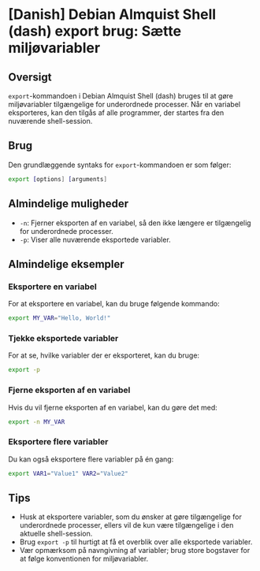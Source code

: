 # [Danish] Debian Almquist Shell (dash) export brug: Sætte miljøvariabler

## Oversigt
`export`-kommandoen i Debian Almquist Shell (dash) bruges til at gøre miljøvariabler tilgængelige for underordnede processer. Når en variabel eksporteres, kan den tilgås af alle programmer, der startes fra den nuværende shell-session.

## Brug
Den grundlæggende syntaks for `export`-kommandoen er som følger:

```sh
export [options] [arguments]
```

## Almindelige muligheder
- `-n`: Fjerner eksporten af en variabel, så den ikke længere er tilgængelig for underordnede processer.
- `-p`: Viser alle nuværende eksportede variabler.

## Almindelige eksempler

### Eksportere en variabel
For at eksportere en variabel, kan du bruge følgende kommando:

```sh
export MY_VAR="Hello, World!"
```

### Tjekke eksportede variabler
For at se, hvilke variabler der er eksporteret, kan du bruge:

```sh
export -p
```

### Fjerne eksporten af en variabel
Hvis du vil fjerne eksporten af en variabel, kan du gøre det med:

```sh
export -n MY_VAR
```

### Eksportere flere variabler
Du kan også eksportere flere variabler på én gang:

```sh
export VAR1="Value1" VAR2="Value2"
```

## Tips
- Husk at eksportere variabler, som du ønsker at gøre tilgængelige for underordnede processer, ellers vil de kun være tilgængelige i den aktuelle shell-session.
- Brug `export -p` til hurtigt at få et overblik over alle eksportede variabler.
- Vær opmærksom på navngivning af variabler; brug store bogstaver for at følge konventionen for miljøvariabler.